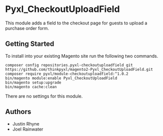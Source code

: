 # Pyxl_CheckoutUploadField
This module adds a field to the checkout page for guests to upload a purchase order form.

## Getting Started
To install into your existing Magento site run the following two commands.

    composer config repositories.pyxl-checkoutuploadfield git https://github.com/thinkpyxl/magento2-Pyxl_CheckoutUploadField.git
    composer require pyxl/module-checkoutuploadfield:^1.0.2
    bin/magento module:enable Pyxl_CheckoutUploadField
    bin/magento setup:upgrade
    bin/magento cache:clean

There are no settings for this module.

## Authors
* Justin Rhyne
* Joel Rainwater
